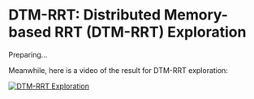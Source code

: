 # DTM-RRT: Distributed Memory-based RRT (DTM-RRT) Exploration

Preparing...

Meanwhile, here is a video of the result for DTM-RRT exploration:

[![DTM-RRT Exploration](https://img.youtube.com/vi/9spuJZc9jUg/0.jpg)](https://www.youtube.com/watch?v=9spuJZc9jUg "DTM-RRT Exploration")
